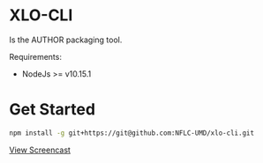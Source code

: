 # XLO-CLI
Is the AUTHOR packaging tool.

Requirements:
* NodeJs >= v10.15.1

# Get Started

```sh
npm install -g git+https://git@github.com:NFLC-UMD/xlo-cli.git
```

[View Screencast](https://asciinema.org/a/cnAU8st4rLrZ0enjdEBM1uGRg)

